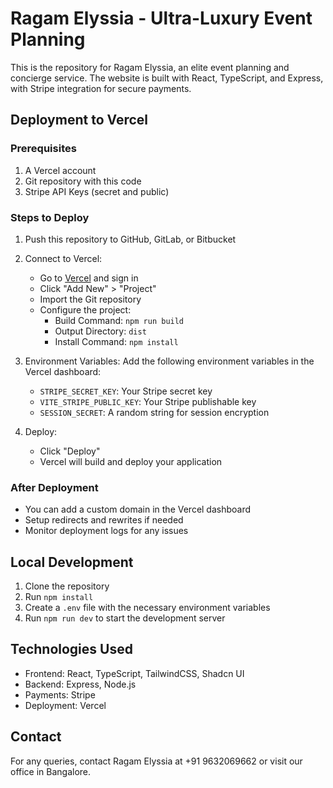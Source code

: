 # Ragam Elyssia - Ultra-Luxury Event Planning

This is the repository for Ragam Elyssia, an elite event planning and concierge service. The website is built with React, TypeScript, and Express, with Stripe integration for secure payments.

## Deployment to Vercel

### Prerequisites

1. A Vercel account
2. Git repository with this code
3. Stripe API Keys (secret and public)

### Steps to Deploy

1. Push this repository to GitHub, GitLab, or Bitbucket
2. Connect to Vercel:
   - Go to [Vercel](https://vercel.com) and sign in
   - Click "Add New" > "Project"
   - Import the Git repository
   - Configure the project:
     - Build Command: `npm run build`
     - Output Directory: `dist`
     - Install Command: `npm install`

3. Environment Variables:
   Add the following environment variables in the Vercel dashboard:
   - `STRIPE_SECRET_KEY`: Your Stripe secret key
   - `VITE_STRIPE_PUBLIC_KEY`: Your Stripe publishable key
   - `SESSION_SECRET`: A random string for session encryption

4. Deploy:
   - Click "Deploy"
   - Vercel will build and deploy your application

### After Deployment

- You can add a custom domain in the Vercel dashboard
- Setup redirects and rewrites if needed
- Monitor deployment logs for any issues

## Local Development

1. Clone the repository
2. Run `npm install`
3. Create a `.env` file with the necessary environment variables
4. Run `npm run dev` to start the development server

## Technologies Used

- Frontend: React, TypeScript, TailwindCSS, Shadcn UI
- Backend: Express, Node.js
- Payments: Stripe
- Deployment: Vercel

## Contact

For any queries, contact Ragam Elyssia at +91 9632069662 or visit our office in Bangalore.